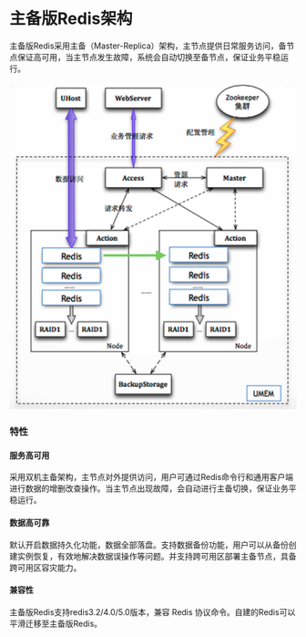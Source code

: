 # 主备版Redis架构



主备版Redis采用主备（Master-Replica）架构，主节点提供日常服务访问，备节点保证高可用，当主节点发生故障，系统会自动切换至备节点，保证业务平稳运行。

![image](/images/uredis001.png)

### 特性

#### 服务高可用

采用双机主备架构，主节点对外提供访问，用户可通过Redis命令行和通用客户端进行数据的增删改查操作。当主节点出现故障，会自动进行主备切换，保证业务平稳运行。

#### 数据高可靠

默认开启数据持久化功能，数据全部落盘。支持数据备份功能，用户可以从备份创建实例恢复，有效地解决数据误操作等问题。并支持跨可用区部署主备节点，具备跨可用区容灾能力。

#### 兼容性

主备版Redis支持redis3.2/4.0/5.0版本，兼容 Redis 协议命令。自建的Redis可以平滑迁移至主备版Redis。
